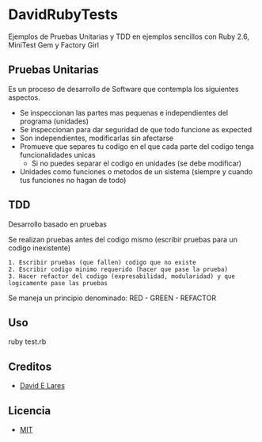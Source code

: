 # DavidRubyTests

Ejemplos de Pruebas Unitarias y TDD en ejemplos sencillos con Ruby 2.6, MiniTest Gem y Factory Girl

## Pruebas Unitarias

Es un proceso de desarrollo de Software que contempla los siguientes aspectos.

 - Se inspeccionan las partes mas pequenas e independientes del programa (unidades)
 - Se inspeccionan para dar seguridad de que todo funcione as expected
 - Son independientes, modificarlas sin afectarse
 - Promueve que separes tu codigo en el que cada parte del codigo tenga funcionalidades unicas
    * Si no puedes separar el codigo en unidades (se debe modificar)
 - Unidades como funciones o metodos de un sistema (siempre y cuando tus funciones no hagan de todo)

## TDD

Desarrollo basado en pruebas

  Se realizan pruebas antes del codigo mismo (escribir pruebas para un codigo inexistente)

    1. Escribir pruebas (que fallen) codigo que no existe
    2. Escribir codigo minimo requerido (hacer que pase la prueba)
    3. Hacer refactor del codigo (expresabilidad, modularidad) y que logicamente pase las pruebas

  Se maneja un principio denominado: RED - GREEN - REFACTOR

## Uso

  ruby test.rb

## Creditos

 - [David E Lares](https://twitter.com/davidlares3)

## Licencia

 - [MIT](https://opensource.org/licenses/MIT)
